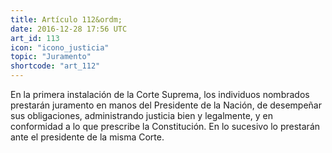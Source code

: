 ```yaml
---
title: Artículo 112&ordm;
date: 2016-12-28 17:56 UTC
art_id: 113
icon: "icono_justicia"
topic: "Juramento"
shortcode: "art_112"
---
```

En la primera instalación de la Corte Suprema, los individuos nombrados prestarán juramento en manos del Presidente de la Nación, de desempeñar sus obligaciones, administrando justicia bien y legalmente, y en conformidad a lo que prescribe la Constitución. En lo sucesivo lo prestarán ante el presidente de la misma Corte.
